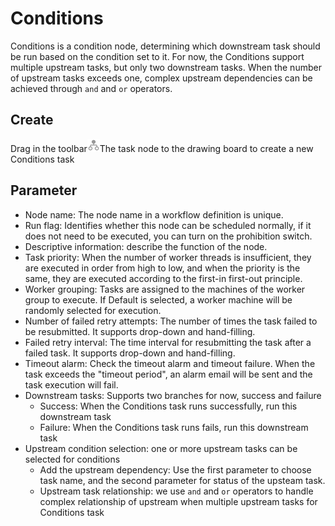 # Conditions

Conditions is a condition node, determining which downstream task should be run based on the condition set to it. For now, the Conditions support multiple upstream tasks, but only two downstream tasks. When the number of upstream tasks exceeds one, complex upstream dependencies can be achieved through `and` and `or` operators.

## Create

Drag in the toolbar<img src="/img/conditions.png" width="20"/>The task node to the drawing board to create a new Conditions task

## Parameter

- Node name: The node name in a workflow definition is unique.
- Run flag: Identifies whether this node can be scheduled normally, if it does not need to be executed, you can turn on the prohibition switch.
- Descriptive information: describe the function of the node.
- Task priority: When the number of worker threads is insufficient, they are executed in order from high to low, and when the priority is the same, they are executed according to the first-in first-out principle.
- Worker grouping: Tasks are assigned to the machines of the worker group to execute. If Default is selected, a worker machine will be randomly selected for execution.
- Number of failed retry attempts: The number of times the task failed to be resubmitted. It supports drop-down and hand-filling.
- Failed retry interval: The time interval for resubmitting the task after a failed task. It supports drop-down and hand-filling.
- Timeout alarm: Check the timeout alarm and timeout failure. When the task exceeds the "timeout period", an alarm email will be sent and the task execution will fail.
- Downstream tasks: Supports two branches for now, success and failure
  - Success: When the Conditions task runs successfully, run this downstream task
  - Failure: When the Conditions task runs fails, run this downstream task
- Upstream condition selection: one or more upstream tasks can be selected for conditions
  - Add the upstream dependency: Use the first parameter to choose task name, and the second parameter for status of the upsteam task.
  - Upstream task relationship: we use `and` and `or` operators to handle complex relationship of upstream when multiple upstream tasks for Conditions task
